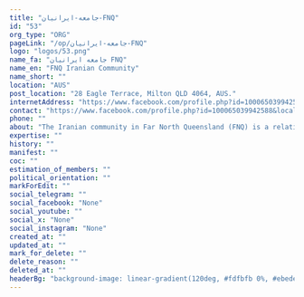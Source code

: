 ```yaml
---
title: "جامعه-ایرانیان-FNQ"
id: "53"
org_type: "ORG"
pageLink: "/op/جامعه-ایرانیان-FNQ"
logo: "logos/53.png"
name_fa: "جامعه ایرانیان FNQ"
name_en: "FNQ Iranian Community"
name_short: ""
location: "AUS"
post_location: "28 Eagle Terrace, Milton QLD 4064, AUS."
internetAddress: "https://www.facebook.com/profile.php?id=100065039942588&locale=hi_IN"
contact: "https://www.facebook.com/profile.php?id=100065039942588&locale=hi_IN"
phone: ""
about: "The Iranian community in Far North Queensland (FNQ) is a relatively small but growing community. Many individuals have moved to the region for reasons like pursuing academic opportunities, seeking a safer environment, or enjoying a better quality of life."
expertise: ""
history: ""
manifest: ""
coc: ""
estimation_of_members: ""
political_orientation: ""
markForEdit: ""
social_telegram: ""
social_facebook: "None"
social_youtube: ""
social_x: "None"
social_instagram: "None"
created_at: ""
updated_at: ""
mark_for_delete: ""
delete_reason: ""
deleted_at: ""
headerBg: "background-image: linear-gradient(120deg, #fdfbfb 0%, #ebedee 100%);"
---
```

